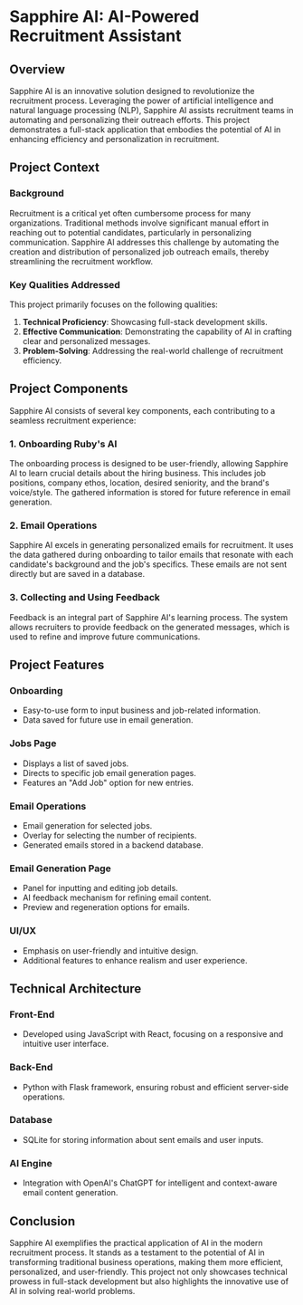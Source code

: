 # Sapphire AI: AI-Powered Recruitment Assistant

## Overview

Sapphire AI is an innovative solution designed to revolutionize the recruitment process. Leveraging the power of artificial intelligence and natural language processing (NLP), Sapphire AI assists recruitment teams in automating and personalizing their outreach efforts. This project demonstrates a full-stack application that embodies the potential of AI in enhancing efficiency and personalization in recruitment.

## Project Context

### Background

Recruitment is a critical yet often cumbersome process for many organizations. Traditional methods involve significant manual effort in reaching out to potential candidates, particularly in personalizing communication. Sapphire AI addresses this challenge by automating the creation and distribution of personalized job outreach emails, thereby streamlining the recruitment workflow.

### Key Qualities Addressed

This project primarily focuses on the following qualities:

1. **Technical Proficiency**: Showcasing full-stack development skills.
2. **Effective Communication**: Demonstrating the capability of AI in crafting clear and personalized messages.
3. **Problem-Solving**: Addressing the real-world challenge of recruitment efficiency.

## Project Components

Sapphire AI consists of several key components, each contributing to a seamless recruitment experience:

### 1. Onboarding Ruby's AI

The onboarding process is designed to be user-friendly, allowing Sapphire AI to learn crucial details about the hiring business. This includes job positions, company ethos, location, desired seniority, and the brand's voice/style. The gathered information is stored for future reference in email generation.

### 2. Email Operations

Sapphire AI excels in generating personalized emails for recruitment. It uses the data gathered during onboarding to tailor emails that resonate with each candidate's background and the job's specifics. These emails are not sent directly but are saved in a database.

### 3. Collecting and Using Feedback

Feedback is an integral part of Sapphire AI's learning process. The system allows recruiters to provide feedback on the generated messages, which is used to refine and improve future communications.

## Project Features

### Onboarding

- Easy-to-use form to input business and job-related information.
- Data saved for future use in email generation.

### Jobs Page

- Displays a list of saved jobs.
- Directs to specific job email generation pages.
- Features an "Add Job" option for new entries.

### Email Operations

- Email generation for selected jobs.
- Overlay for selecting the number of recipients.
- Generated emails stored in a backend database.

### Email Generation Page

- Panel for inputting and editing job details.
- AI feedback mechanism for refining email content.
- Preview and regeneration options for emails.

### UI/UX

- Emphasis on user-friendly and intuitive design.
- Additional features to enhance realism and user experience.

## Technical Architecture

### Front-End

- Developed using JavaScript with React, focusing on a responsive and intuitive user interface.

### Back-End

- Python with Flask framework, ensuring robust and efficient server-side operations.

### Database

- SQLite for storing information about sent emails and user inputs.

### AI Engine

- Integration with OpenAI's ChatGPT for intelligent and context-aware email content generation.

## Conclusion

Sapphire AI exemplifies the practical application of AI in the modern recruitment process. It stands as a testament to the potential of AI in transforming traditional business operations, making them more efficient, personalized, and user-friendly. This project not only showcases technical prowess in full-stack development but also highlights the innovative use of AI in solving real-world problems.
